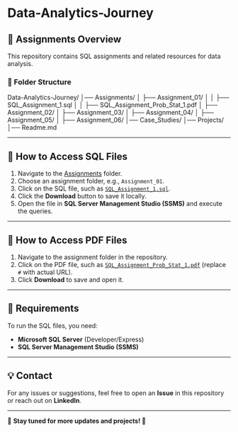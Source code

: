 # Data-Analytics-Journey

## 📂 Assignments Overview
This repository contains SQL assignments and related resources for data analysis.

### 📁 Folder Structure
Data-Analytics-Journey/ │── Assignments/ │ ├── Assignment_01/ │ │ ├── SQL_Assignment_1.sql │ │ ├── SQL_Assignment_Prob_Stat_1.pdf │ 
├── Assignment_02/ │ 
├── Assignment_03/ │ 
├── Assignment_04/ │ 
├── Assignment_05/ │
├── Assignment_06/ 
│── Case_Studies/ 
│── Projects/ 
│── Readme.md

---

## 📌 How to Access SQL Files
1. Navigate to the [Assignments](https://github.com/RamkumarN-22/Data-Analytics-Journey/tree/main/Assignments) folder.
2. Choose an assignment folder, e.g., `Assignment_01`.
3. Click on the SQL file, such as [`SQL_Assignment_1.sql`](https://github.com/RamkumarN-22/Data-Analytics-Journey/blob/main/Assignments/Assignment_01/SQL_Assignment_1.sql).
4. Click the **Download** button to save it locally.
5. Open the file in **SQL Server Management Studio (SSMS)** and execute the queries.

---

## 📌 How to Access PDF Files
1. Navigate to the assignment folder in the repository.
2. Click on the PDF file, such as [`SQL_Assignment_Prob_Stat_1.pdf`](#) (replace `#` with actual URL).
3. Click **Download** to save and open it.

---

## 📖 Requirements
To run the SQL files, you need:
- **Microsoft SQL Server** (Developer/Express)
- **SQL Server Management Studio (SSMS)**

---

## 💡 Contact  
For any issues or suggestions, feel free to open an **Issue** in this repository or reach out on **LinkedIn**.

---

📌 **Stay tuned for more updates and projects! 🚀**
